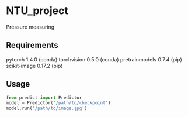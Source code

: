 # NTU_project
Pressure measuring

## Requirements
pytorch 1.4.0 (conda)
torchvision 0.5.0 (conda)
pretrainmodels 0.7.4 (pip)
scikit-image 0.17.2 (pip)

## Usage
```python
from predict import Predictor
model = Predictor('/path/to/checkpoint')
model.run('/path/to/image.jpg')
